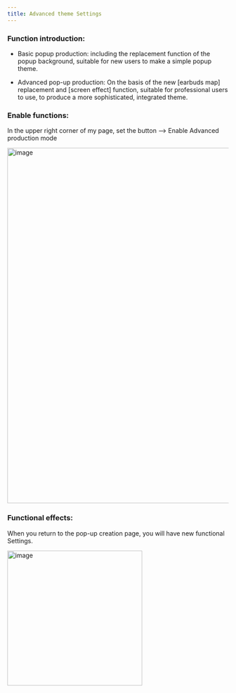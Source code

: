 ```yaml
---
title: Advanced theme Settings
---
```


### Function introduction:

- Basic popup production: including the replacement function of the popup background, suitable for new users to make a simple popup theme.

- Advanced pop-up production: On the basis of the new [earbuds map] replacement and [screen effect] function, suitable for professional users to use, to produce a more sophisticated, integrated theme.

### Enable functions:
In the upper right corner of my page, set the button --> Enable Advanced production mode

<img width="809" alt="image" src="https://github.com/PodsLink/podslink-help/assets/14847146/39a2c09e-cc70-4c4a-b4f2-7c9ae2aa573c">

### Functional effects:

When you return to the pop-up creation page, you will have new functional Settings.

<img width="307" alt="image" src="https://github.com/PodsLink/podslink-help/assets/14847146/ec20cbd3-7034-44f1-894a-3bb84a0e8f07">
